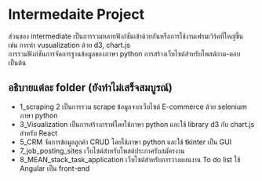 # Intermedaite Project

ส่วนของ intermediate เป็นการรวมหลายฟังก์ชันเข้าด้วยกันหรือการใช้งานเฟรมเวิร์คที่ใหญ่ขึ้น <br />
เช่น การทำ vusualization ด้วย d3, chart.js <br />
การรวมฟังก์ชันการจัดการฐานข้อมูลของภาษา python การสร้างเว็บไซต์สำหรับโพสต์ถาม-ตอบ เป็นต้น <br />

## อธิบายแต่ละ folder (ยังทำไม่เสร็จสมบูรณ์)
- 1_scraping 2 เป็นการรวม scrape ข้อมูลจากเว็บไซต์ E-commerce ด้วย selenium ภาษา python
- 3_Visualization เป็นการสร้างกราฟโดยใช้ภาษา python และใช้ library d3 กับ chart.js สำหรับ React
- 5_CRM จัดการข้อมูลลูกค้า CRUD โดยใช้ภาษา python และใช้ tkinter เป็น GUI
- 7_job_posting_sites เว็บไซต์สำหรับโพสต์ประกาศรับสมัครงาน
- 8_MEAN_stack_task_application เว็บไซต์สำหรับการวางแผนงาน To do list ใช้ Angular เป็น front-end
